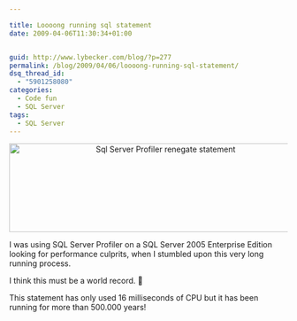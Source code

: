 ```yaml
---

title: Loooong running sql statement
date: 2009-04-06T11:30:34+01:00


guid: http://www.lybecker.com/blog/?p=277
permalink: /blog/2009/04/06/loooong-running-sql-statement/
dsq_thread_id:
  - "5901258080"
categories:
  - Code fun
  - SQL Server
tags:
  - SQL Server
---
```

<p style="text-align: center;">
  <a href="http://www.lybecker.com/blog/wp-content/uploads/sqlserverprofilerrenegate.jpg"><img loading="lazy" class="aligncenter size-large wp-image-278" title="Sql Server Profiler renegate statement" src="http://www.lybecker.com/blog/wp-content/uploads/sqlserverprofilerrenegate-1024x298.jpg" alt="Sql Server Profiler renegate statement" width="550" height="160" /></a>
</p>

I was using SQL Server Profiler on a SQL Server 2005 Enterprise Edition looking for performance culprits, when I stumbled upon this very long running process.

I think this must be a world record. 🙂

This statement has only used 16 milliseconds of CPU but it has been running for more than 500.000 years!
